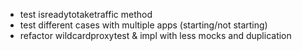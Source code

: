- test isreadytotaketraffic method
- test different cases with multiple apps (starting/not starting)
- refactor wildcardproxytest & impl with less mocks and duplication